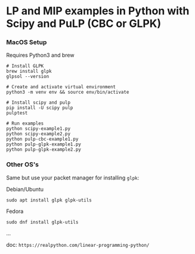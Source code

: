 # LP and MIP examples in Python with Scipy and PuLP (CBC or GLPK)

### MacOS Setup

Requires Python3 and brew

```
# Install GLPK
brew install glpk
glpsol --version

# Create and activate virtual environment
python3 -m venv env && source env/bin/activate

# Install scipy and pulp
pip install -U scipy pulp
pulptest

# Run examples
python scipy-example1.py
python scipy-example2.py
python pulp-cbc-example1.py
python pulp-glpk-example1.py
python pulp-glpk-example2.py
```

### Other OS's

Same but use your packet manager for installing `glpk`:

Debian/Ubuntu

```
sudo apt install glpk glpk-utils
```

Fedora

```
sudo dnf install glpk-utils
```

...

doc: `https://realpython.com/linear-programming-python/`
